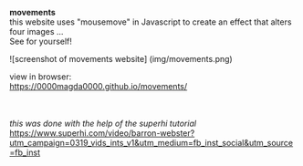 **movements** <br>
this website uses "mousemove" in Javascript to create an effect that alters four images ... <br>
See for yourself!

![screenshot of movements website] (img/movements.png)



view in browser:<br>
https://0000magda0000.github.io/movements/
<br><br><br>


*this was done with the help of the superhi tutorial* https://www.superhi.com/video/barron-webster?utm_campaign=0319_vids_ints_v1&utm_medium=fb_inst_social&utm_source=fb_inst
